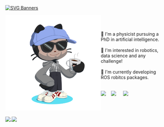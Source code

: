 [![SVG Banners](https://svg-banners.vercel.app/api?type=typeWriter&text1=Hola!%20I'm%20Jesus%20Hermosilla%20👋&width=800&height=150)](https://github.com/Akshay090/svg-banners)

<!-- About me --->
<p float="left">
  <img align="left" width="300" src="img/octocat.png">
  <div>
  <br> <br> <br>
  📍 I'm a physicist pursuing a PhD in artificial intelligence. <br> <br>
  🌟 I'm interested in robotics, data science and any challenge! <br> <br>
  🧠 I'm currently developing ROS robitcs packages. <br> <br> <br> 
    <a href="https://jesushermosilla.me/"><img align="left" src="https://icon.icepanel.io/Technology/png-shadow-512/Astro.png" width="32"/>
    </a>
    <a href="mailto:hermosilladiaz@gmail.com"><img align="left" src="https://raw.githubusercontent.com/dheereshagrwal/colored-icons/master/public/icons/gmail/gmail.svg" width="38"/>
    </a>
    <a href="https://www.linkedin.com/in/jesus-hermosilla/"><img align="left" src="https://raw.githubusercontent.com/dheereshagrwal/colored-icons/master/public/icons/linkedin/linkedin.svg" width="38"/>
    </a>
    </div>
</p>

<br clear="left"/>
<br>
<!-- Vercel badges --->
<a href="https://github.com/anuraghazra/github-readme-stats">
  <img height=190 align="center" src="https://github-readme-stats.vercel.app/api/top-langs/?username=jhermosillad&layout=donut&theme=transparent&hide=jupyter%20notebook&size_weight=0&count_weight=1" />
</a>
<a href="https://git.io/streak-stats">
  <img width=480 align="center" src="https://github-readme-streak-stats.herokuapp.com?user=jhermosillad&theme=transparent" />
</a>

